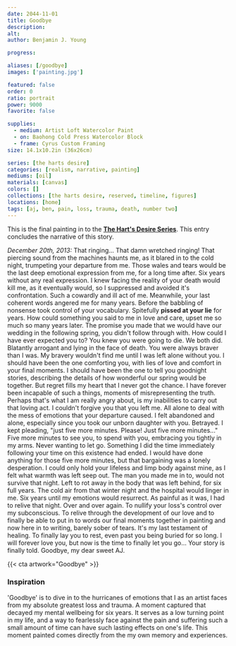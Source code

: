 ```yaml
---
date: 2044-11-01
title: Goodbye
description: 
alt: 
author: Benjamin J. Young

progress: 

aliases: [/goodbye]
images: ['painting.jpg']

featured: false
order: 0
ratio: portrait
power: 9000
favorite: false

supplies:
  - medium: Artist Loft Watercolor Paint
  - on: Baohong Cold Press Watercolor Block
  - frame: Cyrus Custom Framing
size: 14.1x10.2in (36x26cm)

series: [the harts desire]
categories: [realism, narrative, painting]
mediums: [oil]
materials: [canvas]
colors: []
collections: [the harts desire, reserved, timeline, figures]
locations: [home]
tags: [aj, ben, pain, loss, trauma, death, number two]
---
```


This is the final painting in to the **[The Hart's Desire Series](/collections/the-harts-desire)**. This entry concludes the narrative of this story.

<!--more-->

_December 20th, 2013:_ That ringing... That damn wretched ringing! That piercing sound from the machines haunts me, as it blared in to the cold night, trumpeting your departure from me. Those wales and tears would be the last deep emotional expression from me, for a long time after. Six years without any real expression. I knew facing the reality of your death would kill me, as it eventually would, so I suppressed and avoided it's confrontation. Such a cowardly and ill act of me. Meanwhile, your last coherent words angered me for many years. Before the babbling of nonsense took control of your vocabulary. Spitefully **pissed at your lie** for years. How could something you said to me in love and care, upset me so much so many years later. The promise you made that we would have our wedding in the following spring, you didn't follow through with. How could I have ever expected you to? You knew you were going to die. We both did. Blatantly arrogant and lying in the face of death. You were always braver than I was. My bravery wouldn't find me until I was left alone without you. I should have been the one comforting you, with lies of love and comfort in your final moments. I should have been the one to tell you goodnight stories, describing the details of how wonderful our spring would be together. But regret fills my heart that I never got the chance. I have forever been incapable of such a things, moments of misrepresenting the truth. Perhaps that's what I am really angry about, is my inabilities to carry out that loving act. I couldn't forgive you that you left me. All alone to deal with the mess of emotions that your departure caused. I felt abandoned and alone, especially since you took our unborn daughter with you. Betrayed. I kept pleading, "just five more minutes. Please! Just five more minutes..." Five more minutes to see you, to spend with you, embracing you tightly in my arms. Never wanting to let go. Something I did the time immediately following your time on this existence had ended. I would have done anything for those five more minutes, but that bargaining was a lonely desperation. I could only hold your lifeless and limp body against mine, as I felt what warmth was left seep out. The man you made me in to, would not survive that night. Left to rot away in the body that was left behind, for six full years. The cold air from that winter night and the hospital would linger in me. Six years until my emotions would resurrect. As painful as it was, I had to relive that night. Over and over again. To nullify your loss's control over my subconscious. To relive through the development of our love and to finally be able to put in to words our final moments together in painting and now here in to writing, barely sober of tears. It's my last testament of healing. To finally lay you to rest, even past you being buried for so long. I will forever love you, but now is the time to finally let you go... Your story is finally told. Goodbye, my dear sweet AJ.

{{< cta artwork="Goodbye" >}}

### Inspiration ###

'Goodbye' is to dive in to the hurricanes of emotions that I as an artist faces from my absolute greatest loss and trauma. A moment captured that decayed my mental wellbeing for six years. It serves as a low turning point in my life, and a way to fearlessly face against the pain and suffering such a small amount of time can have such lasting effects on one's life. This moment painted comes directly from the my own memory and experiences.